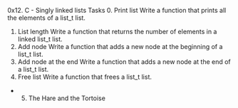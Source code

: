 0x12. C - Singly linked lists
Tasks
0. Print list
	Write a function that prints all the elements of a list_t list.
1. List length
	Write a function that returns the number of elements in a linked list_t list.
2. Add node
	Write a function that adds a new node at the beginning of a list_t list.
3. Add node at the end
	Write a function that adds a new node at the end of a list_t list.
4. Free list
	Write a function that frees a list_t list.
* 5. The Hare and the Tortoise
	
